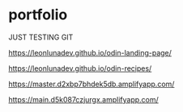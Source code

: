 # portfolio

JUST TESTING GIT

https://leonlunadev.github.io/odin-landing-page/

https://leonlunadev.github.io/odin-recipes/

https://master.d2xbp7bhdek5db.amplifyapp.com/

https://main.d5k087czjurgx.amplifyapp.com/
